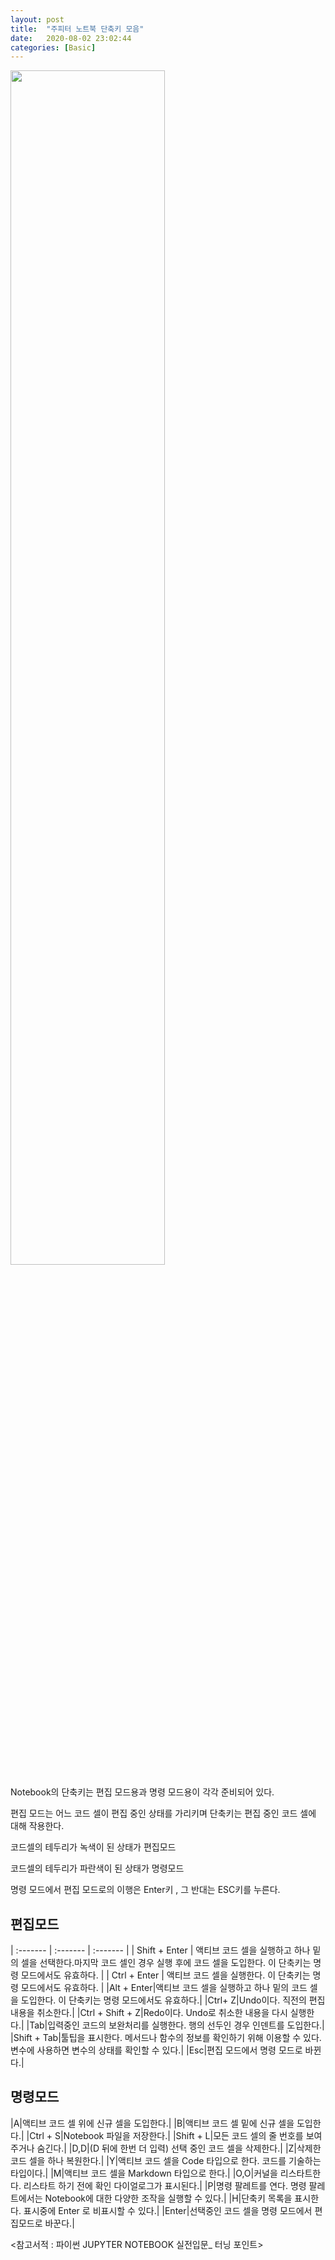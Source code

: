```yaml
---
layout: post
title:  "주피터 노트북 단축키 모음"
date:   2020-08-02 23:02:44
categories: [Basic]
---
```


<img src="{{ site.baseurl }}/images/project1.png" width="70%" height="70%">

<p>Notebook의 단축키는 편집 모드용과 명령 모드용이 각각 준비되어 있다.</p>
<p>편집 모드는 어느 코드 셀이 편집 중인 상태를 가리키며 단축키는 편집 중인 코드 셀에 대해 작용한다.</p>
<p>코드셀의 테두리가 녹색이 된 상태가 편집모드</p>
<p>코드셀의 테두리가 파란색이 된 상태가 명령모드</p>

명령 모드에서 편집 모드로의 이행은 Enter키 , 그 반대는 ESC키를 누른다.

## 편집모드

| :------- | :------- | :------- |
| Shift + Enter | 액티브 코드 셀을 실행하고 하나 밑의 셀을 선택한다.마지막 코드 셀인 경우 실행 후에 코드 셀을 도입한다. 이 단축키는 명령 모드에서도 유효하다. |
| Ctrl + Enter | 액티브 코드 셀을 실행한다. 이 단축키는 명령 모드에서도 유효하다. |
|Alt + Enter|액티브 코드 셀을 실행하고 하나 밑의 코드 셀을 도입한다. 이 단축키는 명령 모드에서도 유효하다.|
|Ctrl+ Z|Undo이다. 직전의 편집 내용을 취소한다.|
|Ctrl + Shift + Z|Redo이다. Undo로 취소한 내용을 다시 실행한다.|
|Tab|입력중인 코드의 보완처리를 실행한다. 행의 선두인 경우 인덴트를 도입한다.|
|Shift + Tab|툴팁을 표시한다. 메서드나 함수의 정보를 확인하기 위해 이용할 수 있다. 변수에 사용하면 변수의 상태를 확인할 수 있다.|
|Esc|편집 모드에서 명령 모드로 바뀐다.|

## 명령모드

|A|액티브 코드 셀 위에 신규 셀을 도입한다.|
|B|액티브 코드 셀 밑에 신규 셀을 도입한다.|
|Ctrl + S|Notebook 파일을 저장한다.|
|Shift + L|모든 코드 셀의 줄 번호를 보여주거나 숨긴다.|
|D,D|(D 뒤에 한번 더 입력) 선택 중인 코드 셀을 삭제한다.|
|Z|삭제한 코드 셀을 하나 복원한다.|
|Y|액티브 코드 셀을 Code 타입으로 한다. 코드를 기술하는 타입이다.|
|M|액티브 코드 셀을 Markdown 타입으로 한다.|
|O,O|커널을 리스타트한다. 리스타트 하기 전에 확인 다이얼로그가 표시된다.|
|P|명령 팔레트를 연다. 명령 팔레트에서는 Notebook에 대한 다양한 조작을 실행할 수 있다.|
|H|단축키 목록을 표시한다. 표시중에 Enter 로 비표시할 수 있다.|
|Enter|선택중인 코드 셀을 명령 모드에서 편집모드로 바꾼다.|

<참고서적 : 파이썬 JUPYTER NOTEBOOK 실전입문_ 터닝 포인트>
